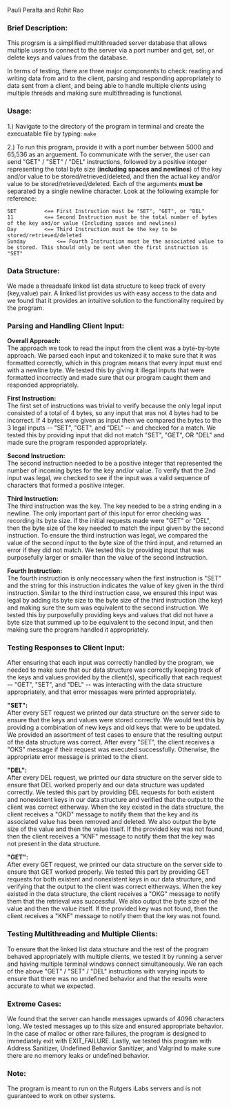 Pauli Peralta and Rohit Rao

### Brief Description:
This program is a simplified multithreaded server database that allows multiple users to connect to the server via a port number and get, set, or delete keys and values from the database.

In terms of testing, there are three major components to check: reading and writing data from and to the client, parsing and responding appropriately to data sent from a client, and being able to handle multiple clients using multiple threads and making sure multithreading is functional.

### Usage:
1.) Navigate to the directory of the program in terminal and create the execuatable file by typing: ```make```

2.) To run this program, provide it with a port number between 5000 and 65,536 as an arguement. To communicate with the server, the user can send "GET" / "SET" / "DEL" instructions, followed by a positive integer representing the total byte size (**including spaces and newlines**) of the key and/or value to be stored/retrieved/deleted, and then the actual key and/or value to be stored/retrieved/deleted. Each of the arguments **must be** separated by a single newline character. Look at the following example for reference:

	SET			<== First Instruction must be "SET", "GET", or "DEL"
	11			<== Second Instruction must be the total number of bytes of the key and/or value (Including spaces and newlines)
	Day			<== Third Instruction must be the key to be stored/retrieved/deleted
	Sunday			<== Fourth Instruction must be the associated value to be stored. This should only be sent when the first instruction is "SET"

### Data Structure:
We made a threadsafe linked list data structure to keep track of every (key,value) pair. A linked list provides us with easy access to the data and we found that it provides an intuitive solution to the functionality required by the program.

### Parsing and Handling Client Input:
**Overall Approach:**\
The approach we took to read the input from the client was a byte-by-byte approach. We parsed each input and tokenized it to make sure
that it was formatted correctly, which in this program means that every input must end with a newline byte. We tested this by giving it illegal inputs that were formatted incorrectly and made sure that our program caught them and responded appropriately.

**First Instruction:**\
The first set of instructions was trivial to verify because the only legal input consisted of a total of 4 bytes, so any input that was not 4 bytes had to be incorrect. If 4 bytes were given as input then we compared the bytes to the 3 legal inputs -- "SET", "GET", and "DEL" -- and checked for a match. We tested this by providing input that did not match "SET", "GET", OR "DEL" and made sure the program responded appropriately.

**Second Instruction:**\
The second instruction needed to be a positive integer that represented the number of incoming bytes for the key and/or value. To verify that the 2nd input was legal, we checked to see if the input was a valid sequence of characters that formed a positive integer.

**Third Instruction:**\
The third instruction was the key. The key needed to be a string ending in a newline. The only important part of this input for error checking was recording its byte size. If the initial requests made were "GET" or "DEL", then the byte size of the key needed to match the input given by the second instruction. To ensure the third instruction was legal, we compared the value of the second input to the byte size of the third input, and returned an error if they did not match. We tested this by providing input that was purposefully larger or smaller than the value of the second instruction.

**Fourth Instruction:**\
The fourth instruction is only neccessary when the first instruction is "SET" and the string for this instruction indicates the value of key given in the third instruction. Similar to the third instruction case, we ensured this input was legal by adding its byte size to the byte size of the third instruction (the key) and making sure the sum was equivalent to the second instruction. We tested this by purposefully providing keys and values that did not have a byte size that summed up to be equivalent to the second input, and then making sure the program handled it appropriately.

### Testing Responses to Client Input:
After ensuring that each input was correctly handled by the program, we needed to make sure that our data structure was correctly keeping track of the keys and values provided by the client(s), specifically that each request -- "GET", "SET", and "DEL" -- was interacting with the data structure appropriately, and that error messages were printed appropriately.

**"SET":**\
After every SET request we printed our data structure on the server side to ensure that the keys and values were stored correctly. We would test this by providing a combination of new keys and old keys that were to be updated. We provided an assortment of test cases to ensure that the resulting output of the data structure was correct. After every "SET", the client receives a "OKS" message if their request was executed successfully. Otherwise, the appropriate error message is printed to the client.

**"DEL":**\
After every DEL request, we printed our data structure on the server side to ensure that DEL worked properly and our data structure was updated correctly. We tested this part by providing DEL requests for both existent and nonexistent keys in our data structure and verified that the output to the client was correct eitherway. 
When the key existed in the data structure, the client receives a "OKD" message to notify them that the key and its associated value has been removed and deleted. We also output the byte size of the value and then the value itself. If the provided key was not found, then the client receives a "KNF" message to notify them that the key was not present in the data structure.

**"GET":**\
After every GET request, we printed our data structure on the server side to ensure that GET worked properly. We tested this part by providing GET requests for both existent and nonexistent keys in our data structure, and verifying that the output to the client was correct eitherways. When the key existed in the data structure, the client receives a "OKG" message to notify them that the retrieval was successful. We also output the byte size of the value and then the value itself. If the provided key was not found, then the client receives a "KNF" message to notify them that the key was not found.

### Testing Multithreading and Multiple Clients:
To ensure that the linked list data structure and the rest of the program behaved appropriately with multiple clients, we tested it by running a server and having multiple terminal windows connect simultaneously. We ran each of the above "GET" / "SET" / "DEL" instructions with varying inputs to ensure that there was no undefined behavior and that the results were accurate to what we expected. 

### Extreme Cases:
We found that the server can handle messages upwards of 4096 characters long. We tested messages up to this size and ensured appropriate behavior. In the case of malloc or other rare failures, the program is designed to immediately exit with EXIT_FAILURE. Lastly, we tested this program with Address Sanitizer, Undefined Behavior Sanitizer, and Valgrind to make sure there are no memory leaks or undefined behavior.

### Note: 
The program is meant to run on the Rutgers iLabs servers and is not guaranteed to work on other systems.

